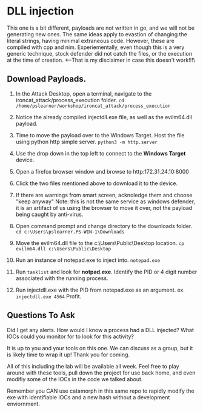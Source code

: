 # DLL injection

This one is a bit different, payloads are not written in go, and we will not be generating new ones. The same ideas apply to evastion of changing the literal strings, having minimal extraneous code. However, these are compiled with cpp and nim.  Experiementally, even though this is a very generic technique, stock defender did not catch the files, or the execution at the time of creation. <--That is my disclaimer in case this doesn't work!!!\

## Download Payloads.

1. In the Attack Desktop, open a terminal, navigate to the  ironcat_attack/process_execution folder.
`cd /home/pslearner/workshop/ironcat_attack/process_execution`

2. Notice the already compiled injectdll.exe file, as well as the evilm64.dll payload.

3. Time to move the payload over to the Windows Target. Host the file using python http simple server.
`python3 -m http.server`

4. Use the drop down in the top left to connect to the **Windows Target** device.

6. Open a firefox browser window and browse to http:172.31.24.10:8000

7. Click the two files mentioned above to download it to the device.

8. If there are warnings from smart screen, acknoledge them and choose "keep anyway"
Note: this is not the same service as windows defender, it is an artifact of us using the browser to move it over, not the payload being caught by anti-virus.

9. Open command prompt and change directory to the downloads folder.
`cd c:\Users\pslearner.PS-WIN-1\Downloads`
10. Move the evilm64.dll file to the c:\Users\Public\Desktop location.
`cp evilm64.dll c:\Users\Public\Desktop`
11. Run an instance of notepad.exe to inject into.
`notepad.exe`
12. Run `tasklist` and look for **notpad.exe**. Identify the PID or 4 digit number associated with the running process.
13. Run injectdll.exe with the PID from notepad.exe as an argument. ex. `injectdll.exe 4564`
Profit.

## Questions To Ask
Did I get any alerts.
How would I know a process had a DLL injected?
What IOCs could you monitor for to look for this activity?

It is up to you and your tools on this one.  We can discuss as a group, but it is likely time to wrap it up! Thank you for coming.

All of this including the lab will be available all week. Feel free to play around with these tools, pull down the project for use back home, and even modifiy some of the IOCs in the code we talked about.

Remember you CAN use catamorph in this same repo to rapidly modify the exe with identifiable IOCs and a new hash without a development enviornment.